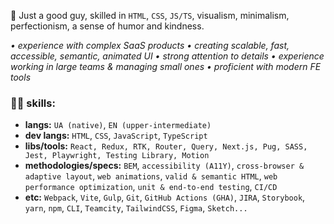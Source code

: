 🐸 Just a good guy, skilled in `HTML`, `CSS`, `JS/TS`, visualism, minimalism, perfectionism, a sense of humor and kindness.

_• experience with complex SaaS products • creating scalable, fast, accessible, semantic, animated UI • strong attention to details • experience working in large teams & managing small ones • proficient with modern FE tools_

### 🤹‍♂️ skills:
- **langs:** `UA (native)`, `EN (upper-intermediate)`
- **dev langs:** `HTML`, `CSS`, `JavaScript`, `TypeScript`
- **libs/tools:** `React, Redux, RTK, Router, Query, Next.js, Pug, SASS, Jest, Playwright, Testing Library, Motion`
- **methodologies/specs:** `BEM`, `accessibility (A11Y)`, `cross-browser & adaptive layout`, `web animations`, `valid & semantic HTML`, `web performance optimization`, `unit & end-to-end testing`, `CI/CD`
- **etc:** `Webpack`, `Vite`, `Gulp`, `Git`, `GitHub Actions (GHA)`, `JIRA`, `Storybook`, `yarn`, `npm`, `CLI`, `Teamcity`, `TailwindCSS`, `Figma`, `Sketch...`

<!---
romkolisnyk/romkolisnyk is a ✨ special ✨ repository because its `README.md` (this file) appears on your GitHub profile.
You can click the Preview link to take a look at your changes.
--->
